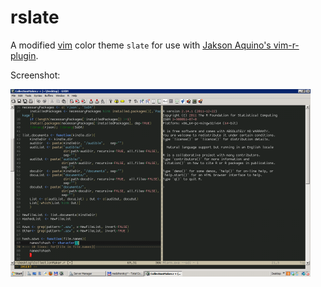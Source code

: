 rslate
==========

A modified [vim](http://www.vim.org) color theme `slate` for use with [Jakson Aquino's vim-r-plugin](http://www.vim.org/scripts/script.php?script_id=2628).

Screenshot:

![Screenshot](/images/rslate.png "rslate screenshot")
